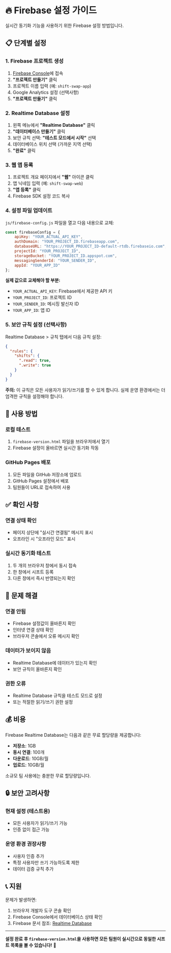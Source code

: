 # 🔥 Firebase 설정 가이드

실시간 동기화 기능을 사용하기 위한 Firebase 설정 방법입니다.

## 📋 단계별 설정

### 1. Firebase 프로젝트 생성

1. [Firebase Console](https://console.firebase.google.com/)에 접속
2. **"프로젝트 만들기"** 클릭
3. 프로젝트 이름 입력 (예: `shift-swap-app`)
4. Google Analytics 설정 (선택사항)
5. **"프로젝트 만들기"** 클릭

### 2. Realtime Database 설정

1. 왼쪽 메뉴에서 **"Realtime Database"** 클릭
2. **"데이터베이스 만들기"** 클릭
3. 보안 규칙 선택: **"테스트 모드에서 시작"** 선택
4. 데이터베이스 위치 선택 (가까운 지역 선택)
5. **"완료"** 클릭

### 3. 웹 앱 등록

1. 프로젝트 개요 페이지에서 **"웹"** 아이콘 클릭
2. 앱 닉네임 입력 (예: `shift-swap-web`)
3. **"앱 등록"** 클릭
4. Firebase SDK 설정 코드 복사

### 4. 설정 파일 업데이트

`js/firebase-config.js` 파일을 열고 다음 내용으로 교체:

```javascript
const firebaseConfig = {
    apiKey: "YOUR_ACTUAL_API_KEY",
    authDomain: "YOUR_PROJECT_ID.firebaseapp.com",
    databaseURL: "https://YOUR_PROJECT_ID-default-rtdb.firebaseio.com",
    projectId: "YOUR_PROJECT_ID",
    storageBucket: "YOUR_PROJECT_ID.appspot.com",
    messagingSenderId: "YOUR_SENDER_ID",
    appId: "YOUR_APP_ID"
};
```

**실제 값으로 교체해야 할 부분:**
- `YOUR_ACTUAL_API_KEY`: Firebase에서 제공한 API 키
- `YOUR_PROJECT_ID`: 프로젝트 ID
- `YOUR_SENDER_ID`: 메시징 발신자 ID
- `YOUR_APP_ID`: 앱 ID

### 5. 보안 규칙 설정 (선택사항)

Realtime Database > 규칙 탭에서 다음 규칙 설정:

```json
{
  "rules": {
    "shifts": {
      ".read": true,
      ".write": true
    }
  }
}
```

**주의:** 이 규칙은 모든 사용자가 읽기/쓰기를 할 수 있게 합니다. 실제 운영 환경에서는 더 엄격한 규칙을 설정해야 합니다.

## 🚀 사용 방법

### 로컬 테스트
1. `firebase-version.html` 파일을 브라우저에서 열기
2. Firebase 설정이 올바르면 실시간 동기화 작동

### GitHub Pages 배포
1. 모든 파일을 GitHub 저장소에 업로드
2. GitHub Pages 설정에서 배포
3. 팀원들이 URL로 접속하여 사용

## ✅ 확인 사항

### 연결 상태 확인
- 페이지 상단에 "실시간 연결됨" 메시지 표시
- 오프라인 시 "오프라인 모드" 표시

### 실시간 동기화 테스트
1. 두 개의 브라우저 창에서 동시 접속
2. 한 창에서 시프트 등록
3. 다른 창에서 즉시 반영되는지 확인

## 🔧 문제 해결

### 연결 안됨
- Firebase 설정값이 올바른지 확인
- 인터넷 연결 상태 확인
- 브라우저 콘솔에서 오류 메시지 확인

### 데이터가 보이지 않음
- Realtime Database에 데이터가 있는지 확인
- 보안 규칙이 올바른지 확인

### 권한 오류
- Realtime Database 규칙을 테스트 모드로 설정
- 또는 적절한 읽기/쓰기 권한 설정

## 💰 비용

Firebase Realtime Database는 다음과 같은 무료 할당량을 제공합니다:

- **저장소**: 1GB
- **동시 연결**: 100개
- **다운로드**: 10GB/월
- **업로드**: 10GB/월

소규모 팀 사용에는 충분한 무료 할당량입니다.

## 🔒 보안 고려사항

### 현재 설정 (테스트용)
- 모든 사용자가 읽기/쓰기 가능
- 인증 없이 접근 가능

### 운영 환경 권장사항
- 사용자 인증 추가
- 특정 사용자만 쓰기 가능하도록 제한
- 데이터 검증 규칙 추가

## 📞 지원

문제가 발생하면:
1. 브라우저 개발자 도구 콘솔 확인
2. Firebase Console에서 데이터베이스 상태 확인
3. Firebase 문서 참조: [Realtime Database](https://firebase.google.com/docs/database)

---

**설정 완료 후 `firebase-version.html`을 사용하면 모든 팀원이 실시간으로 동일한 시프트 목록을 볼 수 있습니다!** 🎉
